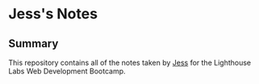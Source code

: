 # Jess's Notes 
## Summary 

This repository contains all of the notes taken by [Jess](https://github.com/jesssubin) for the Lighthouse Labs Web Development Bootcamp.